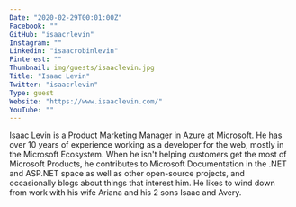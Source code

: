 ```yaml
---
Date: "2020-02-29T00:01:00Z"
Facebook: ""
GitHub: "isaacrlevin"
Instagram: ""
Linkedin: "isaacrobinlevin"
Pinterest: ""
Thumbnail: img/guests/isaaclevin.jpg
Title: "Isaac Levin"
Twitter: "isaacrlevin"
Type: guest
Website: "https://www.isaaclevin.com/"
YouTube: ""
---
```

Isaac Levin is a Product Marketing Manager in Azure at Microsoft. He has over 10 years of experience working as a developer for the web, mostly in the Microsoft Ecosystem. When he isn't helping customers get the most of Microsoft Products, he contributes to Microsoft Documentation in the .NET and ASP.NET space as well as other open-source projects, and occasionally blogs about things that interest him. He likes to wind down from work with his wife Ariana and his 2 sons Isaac and Avery.